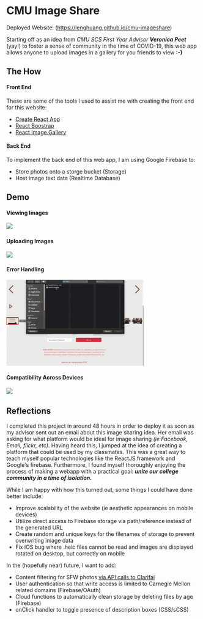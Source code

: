 # CMU Image Share

Deployed Website: (https://lenghuang.github.io/cmu-imageshare)

Starting off as an idea from _CMU SCS First Year Advisor **Veronica Peet**_ (yay!) to foster a sense of community in the time of COVID-19, this web app allows anyone to upload images in a gallery for you friends to view **:-)**

## The How

#### Front End
These are some of the tools I used to assist me with creating the front end for this website:
- [Create React App](https://github.com/facebook/create-react-app)
- [React Boostrap](https://github.com/react-bootstrap/react-bootstrap)
- [React Image Gallery](https://github.com/xiaolin/react-image-gallery)

#### Back End
To implement the back end of this web app, I am using Google Firebase to:
- Store photos onto a storge bucket (Storage)
- Host image text data (Realtime Database)

## Demo

#### Viewing Images
<img src="media/ScrollFinal.gif" height="225"/>

#### Uploading Images
<img src="media/Upload.gif" height="225"/>

#### Error Handling
<img src="media/Errors_1.gif" height="225"/>

#### Compatibility Across Devices
<img src="media/crossdevice.gif" />

## Reflections
I completed this project in around 48 hours in order to deploy it as soon as my advisor sent out an email about this image sharing idea. Her email was asking for what platform would be ideal for image sharing _(ie Facebook, Email, flickr, etc)_. Having heard this, I jumped at the idea of creating a platform that could be used by my classmates. This was a great way to teach myself popular technologies like the ReactJS framework and Google's firebase. Furthermore, I found myself thoroughly enjoying the process of making a webapp with a practical goal: _**unite our college community in a time of isolation.**_ 

While I am happy with how this turned out, some things I could have done better include:
- Improve scalability of the website (ie aesthetic appearances on mobile devices)
- Utilize direct access to Firebase storage via path/reference instead of the generated URL 
- Create random and unique keys for the filenames of storage to prevent overwriting image data
- Fix iOS bug where .heic files cannot be read and images are displayed rotated on desktop, but correctly on mobile

In the (hopefully near) future, I want to add:
- Content filtering for SFW photos [via API calls to Clarifai](https://www.clarifai.com/models/nsfw-image-recognition-model-e9576d86d2004ed1a38ba0cf39ecb4b1)
- User authentication so that write access is limited to Carnegie Mellon related domains (Firebase/OAuth)
- Cloud functions to automatically clean storage by deleting files by age (Firebase)
- onClick handler to toggle presence of description boxes (CSS/sCSS)
